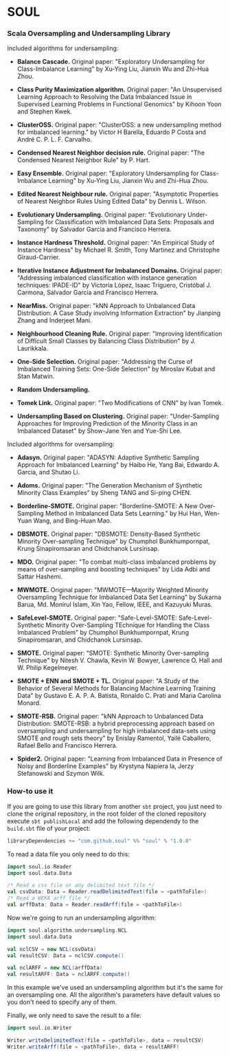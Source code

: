 # SOUL
### Scala Oversampling and Undersampling Library

Included algorithms for undersampling:

* **Balance Cascade.** Original paper: "Exploratory Undersampling for Class-Imbalance Learning" by Xu-Ying Liu, Jianxin Wu and Zhi-Hua Zhou.

* **Class Purity Maximization algorithm.** Original paper: "An Unsupervised Learning Approach to Resolving the Data Imbalanced Issue in Supervised Learning Problems in Functional Genomics" by Kihoon Yoon and Stephen Kwek.

* **ClusterOSS.** Original paper: "ClusterOSS: a new undersampling method for imbalanced learning." by Victor H Barella, Eduardo P Costa and André C. P. L. F. Carvalho.

* **Condensed Nearest Neighbor decision rule.** Original paper: "The Condensed Nearest Neighbor Rule" by P. Hart.

* **Easy Ensemble.** Original paper: "Exploratory Undersampling for Class-Imbalance Learning" by Xu-Ying Liu, Jianxin Wu and Zhi-Hua Zhou.

* **Edited Nearest Neighbour rule.** Original paper: "Asymptotic Properties of Nearest Neighbor Rules Using Edited Data" by Dennis L. Wilson.

* **Evolutionary Undersampling.** Original paper: "Evolutionary Under-Sampling for Classification with Imbalanced Data Sets: Proposals and Taxonomy" by Salvador Garcia and Francisco Herrera.

* **Instance Hardness Threshold.** Original paper: "An Empirical Study of Instance Hardness" by Michael R. Smith, Tony Martinez and Christophe Giraud-Carrier.

* **Iterative Instance Adjustment for Imbalanced Domains.** Original paper: "Addressing imbalanced classification with instance generation techniques: IPADE-ID" by Victoria López, Isaac Triguero, Cristóbal J. Carmona, Salvador García and Francisco Herrera.

* **NearMiss.** Original paper: "kNN Approach to Unbalanced Data Distribution: A Case Study involving Information Extraction" by Jianping Zhang and Inderjeet Mani.

* **Neighbourhood Cleaning Rule.** Original paper: "Improving Identification of Difficult Small Classes by Balancing Class Distribution" by J. Laurikkala.

* **One-Side Selection.** Original paper: "Addressing the Curse of Imbalanced Training Sets: One-Side Selection" by Miroslav Kubat and Stan Matwin.

* **Random Undersampling.**

* **Tomek Link.** Original paper: "Two Modifications of CNN" by Ivan Tomek.

* **Undersampling Based on Clustering.** Original paper: "Under-Sampling Approaches for Improving Prediction of the Minority Class in an Imbalanced Dataset" by Show-Jane Yen and Yue-Shi Lee.

Included algorithms for oversampling:

* **Adasyn.** Original paper: "ADASYN: Adaptive Synthetic Sampling Approach for Imbalanced Learning" by Haibo He, Yang Bai, Edwardo A. Garcia, and Shutao Li.

* **Adoms.** Original paper: "The Generation Mechanism of Synthetic Minority Class Examples" by Sheng TANG and Si-ping CHEN.

* **Borderline-SMOTE.** Original paper: "Borderline-SMOTE: A New Over-Sampling Method in Imbalanced Data Sets Learning." by Hui Han, Wen-Yuan Wang, and Bing-Huan Mao.

* **DBSMOTE.** Original paper: "DBSMOTE: Density-Based Synthetic Minority Over-sampling Technique" by Chumphol Bunkhumpornpat,  Krung Sinapiromsaran and Chidchanok Lursinsap.

* **MDO.** Original paper: "To combat multi-class imbalanced problems by means of over-sampling and boosting techniques" by Lida Adbi and Sattar Hashemi.

* **MWMOTE.** Original paper: "MWMOTE—Majority Weighted Minority Oversampling Technique for Imbalanced Data Set Learning" by Sukarna Barua, Md. Monirul Islam, Xin Yao, Fellow, IEEE, and Kazuyuki Muras.

* **SafeLevel-SMOTE.** Original paper: "Safe-Level-SMOTE: Safe-Level-Synthetic Minority Over-Sampling TEchnique for Handling the Class Imbalanced Problem" by Chumphol Bunkhumpornpat, Krung Sinapiromsaran, and Chidchanok Lursinsap.

* **SMOTE.** Original paper: "SMOTE: Synthetic Minority Over-sampling Technique" by Nitesh V. Chawla, Kevin W. Bowyer, Lawrence O. Hall and W. Philip Kegelmeyer.

* **SMOTE + ENN and SMOTE + TL.** Original paper: "A Study of the Behavior of Several Methods for Balancing Machine Learning Training Data" by Gustavo E. A. P. A. Batista, Ronaldo C. Prati and Maria Carolina Monard.

* **SMOTE-RSB.** Original paper: "kNN Approach to Unbalanced Data Distribution: SMOTE-RSB: a hybrid preprocessing approach based on oversampling and undersampling for high imbalanced data-sets using SMOTE and rough sets theory" by Enislay Ramentol, Yailé Caballero, Rafael Bello and Francisco Herrera.

* **Spider2.** Original paper: "Learning from Imbalanced Data in Presence of Noisy and Borderline Examples" by Krystyna Napiera la, Jerzy Stefanowski and Szymon Wilk.

### How-to use it

If you are going to use this library from another `sbt` project, you just need to clone the original repository, in the root folder of the cloned repository execute `sbt publishLocal` and add the following dependendy to the `build.sbt` file of your project:

```scala
libraryDependencies += "com.github.soul" %% "soul" % "1.0.0"
```

To read a data file you only need to do this:

```scala
import soul.io.Reader
import soul.data.Data

/* Read a csv file or any delimited text file */
val csvData: Data = Reader.readDelimitedText(file = <pathToFile>)
/* Read a WEKA arff file */
val arffData: Data = Reader.readArff(file = <pathToFile>)
```

Now we're going to run an undersampling algorithm:

```scala
import soul.algorithm.undersampling.NCL
import soul.data.Data

val nclCSV = new NCL(csvData)
val resultCSV: Data = nclCSV.compute()

val nclARFF = new NCL(arffData)
val resultARFF: Data = nclARFF.compute()
```

In this example we've used an undersampling algorithm but it's the same for an oversampling one. All the algorithm's parameters have default values so you don't need to specify any of them.

Finally, we only need to save the result to a file: 

```scala
import soul.io.Writer

Writer.writeDelimitedText(file = <pathToFile>, data = resultCSV)
Writer.writeArff(file = <pathToFile>, data = resultARFF)
```

